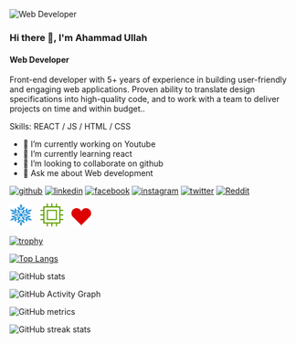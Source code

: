 ![Web Developer](https://pbs.twimg.com/profile_banners/1646818224011620353/1685997763/1500x500)

### Hi there 👋, I'm Ahammad Ullah
#### Web Developer


Front-end developer with 5+ years of experience in building user-friendly and engaging web applications. Proven ability to translate design specifications into high-quality code, and to work with a team to deliver projects on time and within budget..

Skills:  REACT / JS / HTML / CSS

- 🔭 I’m currently working on Youtube 
- 🌱 I’m currently learning react 
- 👯 I’m looking to collaborate on github 
- 💬 Ask me about Web development 


[<img src='https://cdn.jsdelivr.net/npm/simple-icons@3.0.1/icons/github.svg' alt='github' height='40'>](https://github.com/AhammadUllah)  [<img src='https://cdn.jsdelivr.net/npm/simple-icons@3.0.1/icons/linkedin.svg' alt='linkedin' height='40'>](https://www.linkedin.com/in/AhammadUllah/)  [<img src='https://cdn.jsdelivr.net/npm/simple-icons@3.0.1/icons/facebook.svg' alt='facebook' height='40'>](https://www.facebook.com/AhammadUllah)  [<img src='https://cdn.jsdelivr.net/npm/simple-icons@3.0.1/icons/instagram.svg' alt='instagram' height='40'>](https://www.instagram.com/AhammadUllah/)  [<img src='https://cdn.jsdelivr.net/npm/simple-icons@3.0.1/icons/twitter.svg' alt='twitter' height='40'>](https://twitter.com/AhammadUllah)  [<img src='https://cdn.jsdelivr.net/npm/simple-icons@3.0.1/icons/reddit.svg' alt='Reddit' height='40'>](https://www.reddit.com/user/AhammadUllah)  

<a href='https://archiveprogram.github.com/'><img src='https://raw.githubusercontent.com/acervenky/animated-github-badges/master/assets/acbadge.gif' width='40' height='40'></a> <a href='https://docs.github.com/en/developers'><img src='https://raw.githubusercontent.com/acervenky/animated-github-badges/master/assets/devbadge.gif' width='40' height='40'></a> <a href='https://docs.github.com/en/github/supporting-the-open-source-community-with-github-sponsors'><img src='https://raw.githubusercontent.com/acervenky/animated-github-badges/master/assets/sponsorbadge.gif' width='35' height='35'></a> 

[![trophy](https://github-profile-trophy.vercel.app/?username=AhammadUllah)](https://github.com/ryo-ma/github-profile-trophy)

[![Top Langs](https://github-readme-stats.vercel.app/api/top-langs/?username=AhammadUllah)](https://github.com/anuraghazra/github-readme-stats)

![GitHub stats](https://github-readme-stats.vercel.app/api?username=AhammadUllah&show_icons=true)  

![GitHub Activity Graph](https://activity-graph.herokuapp.com/graph?username=AhammadUllah)  

![GitHub metrics](https://metrics.lecoq.io/AhammadUllah)  

![GitHub streak stats](https://streak-stats.demolab.com/?user=AhammadUllah)  




